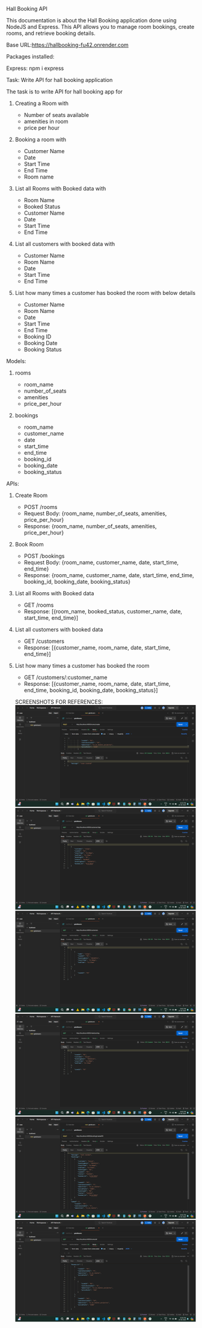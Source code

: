 Hall Booking API

This documentation is about the Hall Booking application done using NodeJS and Express.
 This API allows you to manage room bookings, create rooms, and retrieve booking details.


Base URL:https://hallbooking-fu42.onrender.com


Packages installed:

Express: npm i express

Task: Write API for hall booking application

The task is to write API for hall booking app for

1. Creating a Room with

   - Number of seats available
   - amenities in room
   - price per hour

2. Booking a room with

   - Customer Name
   - Date
   - Start Time
   - End Time
   - Room name

3. List all Rooms with Booked data with

   - Room Name
   - Booked Status
   - Customer Name
   - Date
   - Start Time
   - End Time

4. List all customers with booked data with

   - Customer Name
   - Room Name
   - Date
   - Start Time
   - End Time

5. List how many times a customer has booked the room with below details
   - Customer Name
   - Room Name
   - Date
   - Start Time
   - End Time
   - Booking ID
   - Booking Date
   - Booking Status

Models:

1. rooms

   - room_name
   - number_of_seats
   - amenities
   - price_per_hour

2. bookings

   - room_name
   - customer_name
   - date
   - start_time
   - end_time
   - booking_id
   - booking_date
   - booking_status

APIs:

1. Create Room

   - POST /rooms
   - Request Body: {room_name, number_of_seats, amenities, price_per_hour}
   - Response: {room_name, number_of_seats, amenities, price_per_hour}

2. Book Room

   - POST /bookings
   - Request Body: {room_name, customer_name, date, start_time, end_time}
   - Response: {room_name, customer_name, date, start_time, end_time, booking_id, booking_date, booking_status}

3. List all Rooms with Booked data

   - GET /rooms
   - Response: [{room_name, booked_status, customer_name, date, start_time, end_time}]

4. List all customers with booked data

   - GET /customers
   - Response: [{customer_name, room_name, date, start_time, end_time}]

5. List how many times a customer has booked the room

   - GET /customers/:customer_name
   - Response: [{customer_name, room_name, date, start_time, end_time, booking_id, booking_date, booking_status}]


   SCREENSHOTS FOR REFERENCES:
   ![alt text](<Screenshot 2024-06-25 155556.png>)
    ![alt text](<Screenshot 2024-06-25 160458.png>) 
    ![alt text](<Screenshot 2024-06-25 160341.png>) 
    ![alt text](<Screenshot 2024-06-25 160258.png>) 
    ![alt text](<Screenshot 2024-06-25 160115.png>) 
    ![alt text](<Screenshot 2024-06-25 155648.png>)
